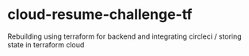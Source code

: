 # cloud-resume-challenge-tf
Rebuilding using terraform for backend and integrating circleci / storing state in terraform cloud
